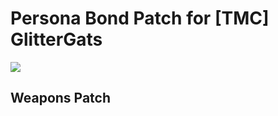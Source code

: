 # Persona Bond Patch for [TMC] GlitterGats

![](https://github.com/dave40k/Persona-Bond-Patch-for-GlitterGats/blob/main/About/Preview.png)

## Weapons Patch